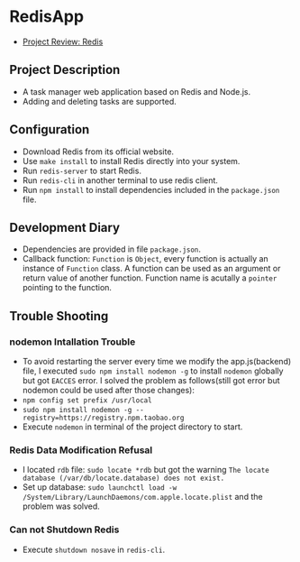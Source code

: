 # RedisApp
- [Project Review: Redis](https://ericgao888.github.io/2019/06/05/redis/)

## Project Description
- A task manager web application based on Redis and Node.js.
- Adding and deleting tasks are supported.

## Configuration
- Download Redis from its official website.
- Use `make install` to install Redis directly into your system.
- Run `redis-server` to start Redis.
- Run `redis-cli` in another terminal to use redis client.
- Run `npm install` to install dependencies included in the `package.json` file.

## Development Diary
- Dependencies are provided in file `package.json`.
- Callback function: `Function` is `Object`, every function is actually an instance of `Function` class. A function can be used as an argument or return value of another function. Function name is acutally a `pointer` pointing to the function.

## Trouble Shooting

### nodemon Intallation Trouble
- To avoid restarting the server every time we modify the app.js(backend) file, I executed `sudo npm install nodemon -g` to install `nodemon` globally but got `EACCES` error. I solved the problem as follows(still got error but nodemon could be used after those changes):
- `npm config set prefix /usr/local`
- `sudo npm install nodemon -g --registry=https://registry.npm.taobao.org`
- Execute `nodemon` in terminal of the project directory to start.

### Redis Data Modification Refusal
- I located `rdb` file: `sudo locate *rdb` but got the warning `The locate database (/var/db/locate.database) does not exist.`
- Set up database: `sudo launchctl load -w /System/Library/LaunchDaemons/com.apple.locate.plist` and the problem was solved.

### Can not Shutdown Redis
- Execute `shutdown nosave` in `redis-cli`.
